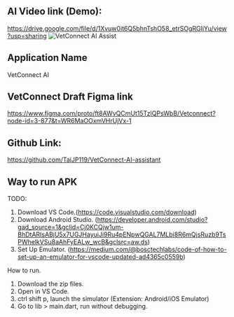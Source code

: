 ## AI Video link (Demo):
https://drive.google.com/file/d/1Xvuw0it6Q5bhnTshO58_etrSOgRGIjYu/view?usp=sharing
![VetConnect AI Assist](https://github.com/user-attachments/assets/b72dcd9e-8f82-419e-b907-4778428b6e22)

## Application Name
VetConnect AI

## VetConnect Draft Figma link 
https://www.figma.com/proto/ft8AWvQCmUt15TzlQPsWbB/Vetconnect?node-id=3-877&t=WR6MaOOxmVHrUjVx-1

## Github Link:
https://github.com/TaiJP119/VetConnect-AI-assistant

## Way to run APK
TODO:
1. Download VS Code.(https://code.visualstudio.com/download)
2. Download Android Studio. (https://developer.android.com/studio?gad_source=1&gclid=Cj0KCQjw1um-BhDtARIsABjU5x7UGJHayuiJi9Ru4pENpwQGAL7MLbi8R6mQjsRuzb9TsPWhelkVSu8aAhFyEALw_wcB&gclsrc=aw.ds)
3. Set Up Emulator. (https://medium.com/@bosctechlabs/code-of-how-to-set-up-an-emulator-for-vscode-updated-ad4365c0559b)

How to run.
1. Download the zip files.
2. Open in VS Code.
3. ctrl shift p, launch the simulator (Extension: Android/iOS Emulator)
4. Go to lib > main.dart, run without debugging.



